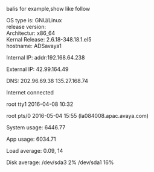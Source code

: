 balis
for example,show like follow

OS type is:  GNU/Linux  
release version:  
Architectur:  x86_64  
Kernal Release:  2.6.18-348.18.1.el5  
hostname:  ADSavaya1

Internal IP:  addr:192.168.64.238

External IP:  42.99.164.49

DNS:  202.96.69.38 135.27.168.74

Internet connected

root     tty1         2016-04-08 10:32

root     pts/0        2016-05-04 15:55 (la084008.apac.avaya.com)

System usage:  6446.77

App usage:  6034.71

Load average:  0.09, 14

Disk average:  /dev/sda3 2% /dev/sda1 16%
